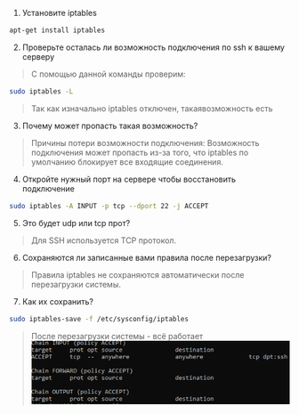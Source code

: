 1. Установите iptables
```sh
apt-get install iptables
```
2. Проверьте осталась ли возможность подключения по ssh к вашему серверу
> C помощью данной команды проверим: 
```sh
sudo iptables -L
```
> Так как изначально iptables отключен, такаявозможность есть
3. Почему может пропасть такая возможность?
> Причины потери возможности подключения: Возможность подключения может пропасть из-за того, что iptables по умолчанию блокирует все входящие соединения.
4. Откройте нужный порт на сервере чтобы восстановить подключение
```sh
sudo iptables -A INPUT -p tcp --dport 22 -j ACCEPT
```
5. Это будет udp или tcp прот?
> Для SSH используется TCP протокол.
6. Сохраняются ли записанные вами правила после перезагрузки?
> Правила iptables не сохраняются автоматически после перезагрузки системы.
7. Как их сохранить?
```sh
sudo iptables-save -f /etc/sysconfig/iptables
```
> После перезагрузки системы - всё работает<br />
![alt text](https://github.com/kryfaertop/Tasks_241/blob/my-report/9-Firewall/1.png?raw=true)
